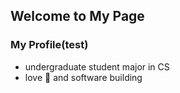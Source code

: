 ## Welcome to My Page

### My Profile(test)
- undergraduate student major in CS
- love 🏀 and software building
